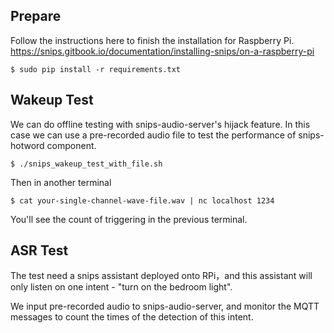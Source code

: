 ## Prepare

Follow the instructions here to finish the installation for Raspberry Pi.
https://snips.gitbook.io/documentation/installing-snips/on-a-raspberry-pi

```
$ sudo pip install -r requirements.txt
```

## Wakeup Test

We can do offline testing with snips-audio-server's hijack feature. In this case we can use a pre-recorded audio file to test the performance of snips-hotword component.

```
$ ./snips_wakeup_test_with_file.sh
```

Then in another terminal

```
$ cat your-single-channel-wave-file.wav | nc localhost 1234
```

You'll see the count of triggering in the previous terminal.

## ASR Test

The test need a snips assistant deployed onto RPi，and this assistant will only listen on one intent - "turn on the bedroom light".

We input pre-recorded audio to snips-audio-server, and monitor the MQTT messages to count the times of the detection of this intent.


